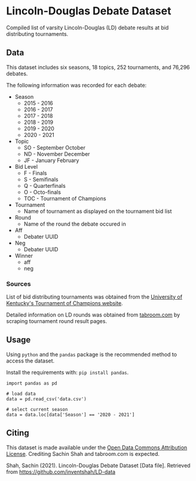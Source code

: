 # Lincoln-Douglas Debate Dataset

Compiled list of varsity Lincoln-Douglas (LD) debate results at bid distributing tournaments.

## Data

This dataset includes six seasons, 18 topics, 252 tournaments, and 76,296 debates.

The following information was recorded for each debate:

* Season
  * 2015 - 2016
  * 2016 - 2017
  * 2017 - 2018
  * 2018 - 2019
  * 2019 - 2020
  * 2020 - 2021
* Topic
  * SO - September October
  * ND - November December
  * JF - January February
* Bid Level
  * F - Finals
  * S - Semifinals
  * Q - Quarterfinals
  * O - Octo-finals
  * TOC - Tournament of Champions
* Tournament
  * Name of tournament as displayed on the tournament bid list
* Round
  * Name of the round the debate occured in
* Aff
  * Debater UUID 
* Neg
  * Debater UUID
* Winner
  * aff
  * neg

### Sources

List of bid distributing tournaments was obtained from the [University of Kentucky's Tournament of Champions website](https://ci.uky.edu/UKDebate/ld-bid-tournaments-0).

Detailed information on LD rounds was obtained from [tabroom.com](https://www.tabroom.com/index/index.mhtml) by scraping tournament round result pages.

## Usage

Using `python` and the `pandas` package is the recommended method to access the dataset.

Install the requirements with: `pip install pandas`.

```
import pandas as pd

# load data
data = pd.read_csv('data.csv')

# select current season
data = data.loc[data['Season'] == '2020 - 2021']
```

## Citing
This dataset is made available under the [Open Data Commons Attribution License](https://opendatacommons.org/licenses/by/1-0/). Crediting Sachin Shah and tabroom.com is expected.

Shah, Sachin (2021). Lincoln-Douglas Debate Dataset [Data file]. Retrieved from https://github.com/inventshah/LD-data
